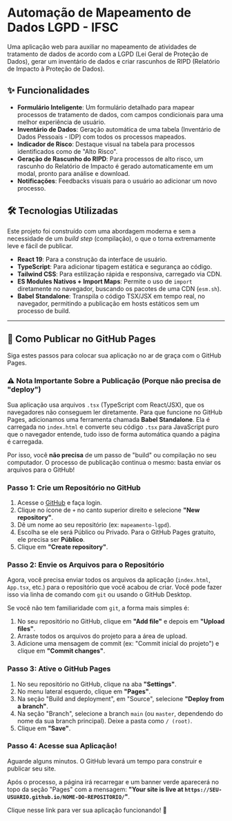 # Automação de Mapeamento de Dados LGPD - IFSC

Uma aplicação web para auxiliar no mapeamento de atividades de tratamento de dados de acordo com a LGPD (Lei Geral de Proteção de Dados), gerar um inventário de dados e criar rascunhos de RIPD (Relatório de Impacto à Proteção de Dados).

## ✨ Funcionalidades

- **Formulário Inteligente**: Um formulário detalhado para mapear processos de tratamento de dados, com campos condicionais para uma melhor experiência de usuário.
- **Inventário de Dados**: Geração automática de uma tabela (Inventário de Dados Pessoais - IDP) com todos os processos mapeados.
- **Indicador de Risco**: Destaque visual na tabela para processos identificados como de "Alto Risco".
- **Geração de Rascunho do RIPD**: Para processos de alto risco, um rascunho do Relatório de Impacto é gerado automaticamente em um modal, pronto para análise e download.
- **Notificações**: Feedbacks visuais para o usuário ao adicionar um novo processo.

## 🛠️ Tecnologias Utilizadas

Este projeto foi construído com uma abordagem moderna e sem a necessidade de um *build step* (compilação), o que o torna extremamente leve e fácil de publicar.

- **React 19**: Para a construção da interface de usuário.
- **TypeScript**: Para adicionar tipagem estática e segurança ao código.
- **Tailwind CSS**: Para estilização rápida e responsiva, carregado via CDN.
- **ES Modules Nativos + Import Maps**: Permite o uso de `import` diretamente no navegador, buscando os pacotes de uma CDN (`esm.sh`).
- **Babel Standalone**: Transpila o código TSX/JSX em tempo real, no navegador, permitindo a publicação em hosts estáticos sem um processo de build.

---

## 🚀 Como Publicar no GitHub Pages

Siga estes passos para colocar sua aplicação no ar de graça com o GitHub Pages.

### ⚠️ Nota Importante Sobre a Publicação (Porque não precisa de "deploy")

Sua aplicação usa arquivos `.tsx` (TypeScript com React/JSX), que os navegadores não conseguem ler diretamente. Para que funcione no GitHub Pages, adicionamos uma ferramenta chamada **Babel Standalone**. Ela é carregada no `index.html` e converte seu código `.tsx` para JavaScript puro que o navegador entende, tudo isso de forma automática quando a página é carregada.

Por isso, você **não precisa** de um passo de "build" ou compilação no seu computador. O processo de publicação continua o mesmo: basta enviar os arquivos para o GitHub!

### Passo 1: Crie um Repositório no GitHub

1.  Acesse o [GitHub](https://github.com/) e faça login.
2.  Clique no ícone de `+` no canto superior direito e selecione **"New repository"**.
3.  Dê um nome ao seu repositório (ex: `mapeamento-lgpd`).
4.  Escolha se ele será Público ou Privado. Para o GitHub Pages gratuito, ele precisa ser **Público**.
5.  Clique em **"Create repository"**.

### Passo 2: Envie os Arquivos para o Repositório

Agora, você precisa enviar todos os arquivos da aplicação (`index.html`, `App.tsx`, etc.) para o repositório que você acabou de criar. Você pode fazer isso via linha de comando com `git` ou usando o GitHub Desktop.

Se você não tem familiaridade com `git`, a forma mais simples é:
1.  No seu repositório no GitHub, clique em **"Add file"** e depois em **"Upload files"**.
2.  Arraste todos os arquivos do projeto para a área de upload.
3.  Adicione uma mensagem de commit (ex: "Commit inicial do projeto") e clique em **"Commit changes"**.

### Passo 3: Ative o GitHub Pages

1.  No seu repositório no GitHub, clique na aba **"Settings"**.
2.  No menu lateral esquerdo, clique em **"Pages"**.
3.  Na seção "Build and deployment", em "Source", selecione **"Deploy from a branch"**.
4.  Na seção "Branch", selecione a branch `main` (ou `master`, dependendo do nome da sua branch principal). Deixe a pasta como `/ (root)`.
5.  Clique em **"Save"**.

### Passo 4: Acesse sua Aplicação!

Aguarde alguns minutos. O GitHub levará um tempo para construir e publicar seu site.

Após o processo, a página irá recarregar e um banner verde aparecerá no topo da seção "Pages" com a mensagem: **"Your site is live at `https://SEU-USUARIO.github.io/NOME-DO-REPOSITORIO/`"**.

Clique nesse link para ver sua aplicação funcionando! 🎉
